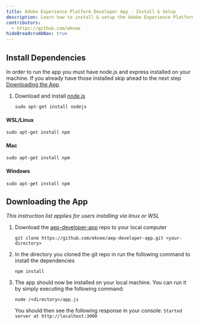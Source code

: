 ```yaml
---
title: Adobe Experience Platform Developer App - Install & Setup
description: Learn how to install & setup the Adobe Experience Platform Developer app 
contributors: 
  - https://github.com/eknee
hideBreadcrumbNav: true
---
```


## Install Dependencies

In order to run the app you must have node.js and express installed on your machine. If you already have those installed skip ahead to the next step [Downloading the App](#downloading-the-app).

1. Download and install [node.js](https://nodejs.org/en/download/)

   ```
   sudo apt-get install nodejs
   ```

<CodeBlock slots="heading, code" repeat="3" languages=""/>

#### WSL/Linux

```
sudo apt-get install npm
```

#### Mac

```
sudo apt-get install npm
```

#### Windows

```
sudo apt-get install npm
```

## Downloading the App
_This instruction list applies for users installing via linux or WSL_

1. Download the [aep-developer-app](https://github.com/eknee/aep-developer-app.git) repo to your local computer  

   ```
   git clone https://github.com/eknee/aep-developer-app.git <your-directory>
   ``` 



1. In the directory you cloned the git repo in run the following command to install the dependencies

      ```
      npm install
      ```

1. The app should now be installed on your local machine. You can run it by simply executing the following command:

   ```
   node /<directory>/app.js
   ```

   You should then see the following response in your console:
   `Started server at http://localhost:3000`